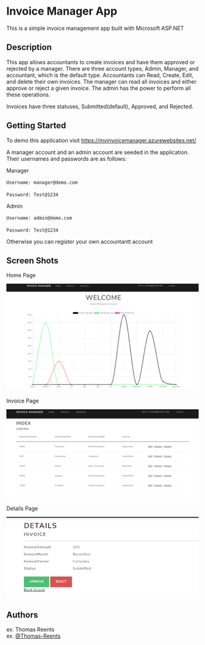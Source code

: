 # Invoice Manager App

This is a simple invoice management app built with Microsoft ASP.NET

## Description

This app allows accountants to create invoices and have them approved or rejected by a manager. There are three account types, Admin, Manager, and accountant, which is the default type. Accountants can Read, Create, Edit, and delete their own invoices. The manager can read all invoices and either approve or reject a given invoice. The admin has the power to perform all these operations. 

Invoices have three statuses, Submitted(default), Approved, and Rejected. 

## Getting Started

To demo this application visit https://myinvoicemanager.azurewebsites.net/

A manager account and an admin account are seeded in the application. Their usernames and passwords are as follows:

Manager

	Username: manager@demo.com
	
	Password: Test@1234
	
Admin

	Username: admin@demo.com
	
	Password: Test@1234 
	
	
Otherwise you can register your own accountantt account 

	
## Screen Shots

Home Page 

![](Images/Home%20page%20-%20IdentityApp.png)

Invoice Page

![](Images/Index%20-%20IdentityApp.png)

Details Page

![](Images/Details%20-%20IdentityApp.png)



## Authors

ex. Thomas Reents  
ex. [@Thomas-Reents](https://www.linkedin.com/in/thomas-reents/)
